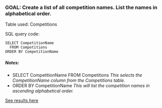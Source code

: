 
### GOAL: Create a list of all competition names. List the names in alphabetical order.

Table used: Competitions


SQL query code:
```  
SELECT CompetitionName
  FROM Competitions
ORDER BY CompetitionName
```
##### Notes:
- SELECT CompetitionName FROM Competitions *This selects the *CompetitionName* column from the _Competitions_ table.*
- ORDER BY CompetitionName *This will list the competition names in ascending alphabetical order.*


[See results here](https://www.kaggle.com/lochleven/meta-kaggle/competition-list1/run/96425)
